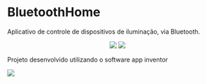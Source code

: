 # BluetoothHome

Aplicativo de controle de dispositivos de iluminação, via Bluetooth.
<p align="center">
   <img src="https://github.com/suzanasvm/TitanicUdacity/blob/master/preview1.jpeg"> 
  <img src="https://github.com/suzanasvm/TitanicUdacity/blob/master/preview2.jpeg"> 
</p>

Projeto desenvolvido utilizando o software app inventor

<img src="https://github.com/suzanasvm/TitanicUdacity/blob/master/code.png"> 
